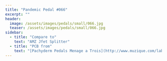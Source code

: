 ```yaml
---
title: "Pandemic Pedal #066"
excerpt: ""
header:
  image: /assets/images/pedals/small/066.jpg
  teaser: /assets/images/pedals/small/066.jpg
sidebar:
  - title: "Compare to"
    text: "AMZ Jfet Splitter"
  - title: "PCB from"
    text: "[Pachyderm Pedals Menage a Trois](http://www.muzique.com/lab/splitter.htm)"
---
```


